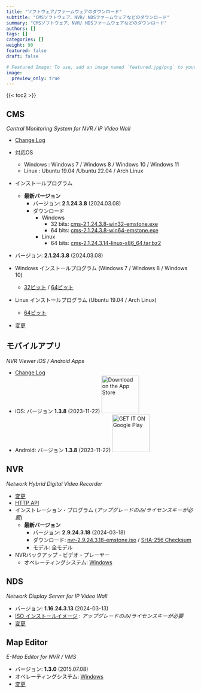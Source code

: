 ```yaml
---
title: "ソフトウェア/ファームウェアのダウンロード"
subtitle: "CMSソフトウェア、NVR/ NDSファームウェアなどのダウンロード"
summary: "CMSソフトウェア、NVR/ NDSファームウェアなどのダウンロード"
authors: []
tags: []
categories: []
weight: 90
featured: false
draft: false

# Featured Image: To use, add an image named `featured.jpg/png` to your page's folder.
image:
  preview_only: true
---
```


{{< toc2 >}}

## CMS

*Central Monitoring System for NVR / IP Video Wall*

- [Change Log](/docs/cms/changelog/cms21.html)
- 対応OS
  - Windows : Windows 7 / Windows 8 / Windows 10 / Windows 11
  - Linux : Ubuntu 19.04 /Ubuntu 22.04 / Arch Linux
- インストールプログラム
  - **最新バージョン**
    - バージョン: **2.1.24.3.8** (2024.03.08)
    - ダウンロード
      - Windows
        - 32 bits: [cms-2.1.24.3.8-win32-emstone.exe](https://www.emstone.com/data/cms/cms-2.1.24.3.8-win32-emstone.exe)
        - 64 bits: [cms-2.1.24.3.8-win64-emstone.exe](https://www.emstone.com/data/cms/cms-2.1.24.3.8-win64-emstone.exe)
      - Linux
        - 64 bits: [cms-2.1.24.3.14-linux-x86_64.tar.bz2](https://www.emstone.com/data/cms/cms-2.1.24.3.14-linux-x86_64.tar.bz2)

- バージョン: **2.1.24.3.8** (2024.03.08)
- Windows インストールプログラム (Windows 7 / Windows 8 / Windows 10)
  - [32ビット](https://www.emstone.com/data/cms/cms-2.1.24.3.8-win32-emstone.exe) / [64ビット](https://www.emstone.com/data/cms/cms-2.1.24.3.8-win64-emstone.exe)
- Linux インストールプログラム (Ubuntu 19.04 / Arch Linux)
  - [64ビット](https://www.emstone.com/data/cms/cms-2.1.24.3.14-linux-x86_64.tar.bz2)
- [変更](/docs/cms/changelog/cms21.html)

## モバイルアプリ

*NVR Viewer iOS / Android Apps*

- [Change Log](/docs/nvr-viewer/ChangeLog.html)
- iOS: バージョン **1.3.8** (2023-11-22)
  <a href="https://apps.apple.com/kr/app/linux-nvr-mobile-viewer/id561848768" target="_blank"><img width="100px" src="/img/app-store-badge.png" alt="Download on the App Store" class="d-inline-block py-0 my-2"></a>
- Android: バージョン **1.3.8** (2023-11-22)
  <a href="https://play.google.com/store/apps/details?id=com.emstone.moview" target="_blank"><img width="100px" src="/img/google-play-badge.png" alt="GET IT ON Google Play" class="d-inline-block py-0 my-2"></a>

## NVR

*Network Hybrid Digital Video Recorder*

- [変更](/docs/dvr/changelog/nvr29.html)
- [HTTP API](/docs/dvr/http/)
- インストレーション・プログラム (*アップグレードのみ/ライセンスキーが必要*)
  - **最新バージョン**
    - バージョン: **2.9.24.3.18** (2024-03-18)
    - ダウンロード: [nvr-2.9.24.3.18-emstone.iso](https://www.emstone.com/data/dvr/nvr-2.9.24.3.18-emstone.iso)
                / [SHA-256 Checksum](https://www.emstone.com/data/dvr/nvr-2.9.24.3.18-emstone.iso-sha256.txt)
    - モデル: 全モデル
- NVRバックアップ・ビデオ・プレーヤー
  - オペレーティングシステム: [Windows](https://www.emstone.com/data/nvrplay/nvrplay.exe)

## NDS

*Network Display Server for IP Video Wall*

- バージョン: **1.16.24.3.13** (2024-03-13)
- [ISO インストールイメージ](https://www.emstone.com/data/nds/nds-1.16.24.3.13.iso)
   : *アップグレードのみ/ライセンスキーが必要*
- [変更](/docs/nds/ChangeLog.html)

## Map Editor

*E-Map Editor for NVR / VMS*

- バージョン: **1.3.0** (2015.07.08)
- オペレーティングシステム: [Windows](https://www.emstone.com/data/vms/mapedit/vms-mapedit-1.3.0-win-ia32-20150708.zip)
- [変更](https://www.emstone.com/data/https://github.com/nvrsw/mapedit/blob/master/ChangeLog.md)

